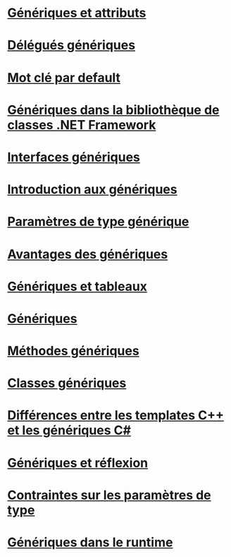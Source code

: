 # [Génériques et attributs](generics-and-attributes.md)
# [Délégués génériques](generic-delegates.md)
# [Mot clé par default](default-keyword-in-generic-code.md)
# [Génériques dans la bibliothèque de classes .NET Framework](generics-in-the-net-framework-class-library.md)
# [Interfaces génériques](generic-interfaces.md)
# [Introduction aux génériques](introduction-to-generics.md)
# [Paramètres de type générique](generic-type-parameters.md)
# [Avantages des génériques](benefits-of-generics.md)
# [Génériques et tableaux](generics-and-arrays.md)
# [Génériques](index.md)
# [Méthodes génériques](generic-methods.md)
# [Classes génériques](generic-classes.md)
# [Différences entre les templates C++ et les génériques C#](differences-between-cpp-templates-and-csharp-generics.md)
# [Génériques et réflexion](generics-and-reflection.md)
# [Contraintes sur les paramètres de type](constraints-on-type-parameters.md)
# [Génériques dans le runtime](generics-in-the-run-time.md)
